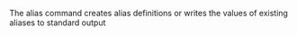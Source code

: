 The alias command creates alias definitions or writes the values of existing aliases to standard output
